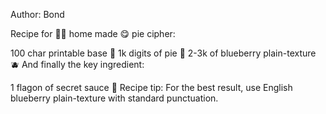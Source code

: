 Author: Bond

Recipe for 👨‍🍳 home made 😋 pie cipher:

100 char printable base 🥞
1k digits of pie 🥧
2-3k of blueberry plain-texture 🫐
And finally the key ingredient:

1 flagon of secret sauce 🏺
Recipe tip: For the best result, use English blueberry plain-texture with standard punctuation.
